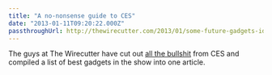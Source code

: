 ```yaml
---
title: "A no-nonsense guide to CES"
date: "2013-01-11T09:20:22.000Z"
passthroughUrl: http://thewirecutter.com/2013/01/some-future-gadgets-id-maybe-buy-aka-a-realists-guide-to-ces/?utm_source=loopinsight.com&utm_medium=referral&utm_campaign=Feed%3A+loopinsight%2FKqJb+%28The+Loop%29
---
```


The guys at The Wirecutter have cut out [all the bullshit](http://www.theverge.com/2013/1/8/3850056/qualcomms-insane-ces-2013-keynote-pictures-tweets) from CES and compiled a list of best gadgets in the show into one article.